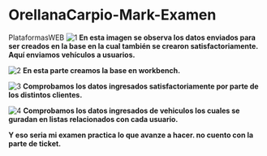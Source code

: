 # OrellanaCarpio-Mark-Examen
PlataformasWEB
![1](https://user-images.githubusercontent.com/34308578/83552736-de1f4c00-a4cf-11ea-8bae-7b821a9857b6.PNG)
**En esta imagen se observa los datos enviados para ser creados en la base en la cual también se crearon satisfactoriamente. Aquí enviamos vehículos a usuarios.**

![2](https://user-images.githubusercontent.com/34308578/83552847-0444ec00-a4d0-11ea-8d7b-bd13725feed4.PNG)
**En esta parte creamos la base en workbench.**

![3](https://user-images.githubusercontent.com/34308578/83553047-45d59700-a4d0-11ea-91ff-090ae4841297.PNG)
**Comprobamos los datos ingresados satisfactoriamente por parte de los distintos clientes.**

![4](https://user-images.githubusercontent.com/34308578/83553142-6bfb3700-a4d0-11ea-9dce-bb932d755230.PNG)
**Comprobamos los datos ingresados de vehiculos los cuales se guradan en listas relacionados con cada usuario.**

**Y eso seria mi examen practica lo que avanze a hacer. no cuento con la parte de ticket.**
